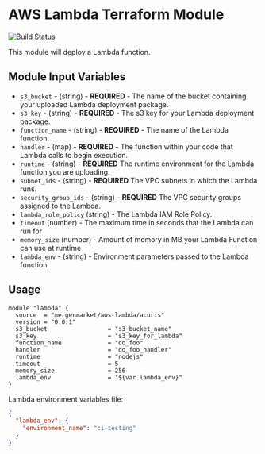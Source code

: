 # AWS Lambda Terraform Module

[![Build Status](https://travis-ci.org/mergermarket/terraform-acuris-aws-lambda.svg?branch=master)](https://travis-ci.org/mergermarket/terraform-acuris-aws-lambda)

This module will deploy a Lambda function.

## Module Input Variables

- `s3_bucket` - (string) - **REQUIRED** - The name of the bucket containing your uploaded Lambda deployment package.
- `s3_key` - (string) - **REQUIRED** - The s3 key for your Lambda deployment package.
- `function_name` - (string) - **REQUIRED** - The name of the Lambda function.
- `handler` - (map) - **REQUIRED** - The function within your code that Lambda calls to begin execution.
- `runtime` - (string) - **REQUIRED** The runtime environment for the Lambda function you are uploading.
- `subnet_ids` - (string) - **REQUIRED** The VPC subnets in which the Lambda runs.
- `security_group_ids` - (string) - **REQUIRED** The VPC security groups assigned to the Lambda.
- `lambda_role_policy` (string) - The Lambda IAM Role Policy.
- `timeout` (number) - The maximum time in seconds that the Lambda can run for
- `memory_size` (number) - Amount of memory in MB your Lambda Function can use at runtime
- `lambda_env` - (string) - Environment parameters passed to the Lambda function


## Usage

```hcl
module "lambda" {
  source  = "mergermarket/aws-lambda/acuris"
  version = "0.0.1"
  s3_bucket                 = "s3_bucket_name"
  s3_key                    = "s3_key_for_lambda"
  function_name             = "do_foo"
  handler                   = "do_foo_handler"
  runtime                   = "nodejs"
  timeout                   = 5
  memory_size               = 256
  lambda_env                = "${var.lambda_env}"
}
```
Lambda environment variables file:
```json
{
  "lambda_env": {
    "environment_name": "ci-testing"
  }
}
```
